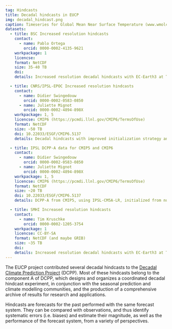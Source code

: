 ```yaml
---
tag: Hindcasts
title: Decadal hindcasts in EUCP
img: decadal_hindcast.png
caption: Timeseries for Global Mean Near Surface Temperature (www.wmolc-adcp.org)
datasets:
  - title: BSC Increased resolution hindcasts
    contact:
      - name: Pablo Ortega
        orcid: 0000-0002-4135-9621
    workpackage: 1
    licencse:
    format: NetCDF
    size: 35-40 TB
    doi:
    details: Increased resolution decadal hindcasts with EC-Earth3 at T551/ORCA025. Initialized every 2 years (November 1st) from 1960 to present. 10 members, 5-years +2 month long simulations. Output as described in CMIP6 DCPP-A.

  - title: CNRS/IPSL-EPOC Increased resolution hindcasts
    contact:
      - name: Didier Swingedouw
        orcid: 0000-0002-0583-0850
      - name: Juliette Mignot
        orcid: 0000-0002-4894-898X
    workpackage: 1, 5
    licencse: CMIP6 (https://pcmdi.llnl.gov/CMIP6/TermsOfUse)
    format: NetCDF
    size: ~50 TB
    doi: 10.22033/ESGF/CMIP6.5137
    details: Decadal hindcasts with improved initialization strategy and increased resolution using IPSL-CM6A-LR at about 1° resolution. Initialized every year from 1960 to present. 10 members, 10-year-long simulations.

  - title: IPSL DCPP-A data for CMIP5 and CMIP6
    contact:
      - name: Didier Swingedouw
        orcid: 0000-0002-0583-0850
      - name: Juliette Mignot
        orcid: 0000-0002-4894-898X
    workpackage: 1, 5
    licencse: CMIP6 (https://pcmdi.llnl.gov/CMIP6/TermsOfUse)
    format: NetCDF
    size: ~20 TB
    doi: 10.22033/ESGF/CMIP6.5137
    details: DCPP-A from CMIP5, using IPSL-CM5A-LR, initialized from nudged simulation using SST nudging only. Start dates every year from 1960 to 2015, 3 members. De-biased data from CMIP5. Using CDFt technique (quantile-quantile approach), the CMIP5 data have been debiased.

  - title: SMHI Increased resolution hindcasts
    contact:
      - name: Tim Kruschke
        orcid: 0000-0002-1205-3754
    workpackage: 1
    licencse: CC-BY-SA
    format: NetCDF (and maybe GRIB)
    size: ~35 TB
    doi:
    details: Increased resolution decadal hindcasts with EC-Earth3 at T511/ORCA025. Initialized 1 Nov 1990-2004, 10 members each, integrated for 5 years + 2 months. Output as described in CMIP6 DCPP-A (Tier 1).
---
```

The EUCP project contributed several decadal hindcasts to the [Decadal Climate Prediction Project](https://www.wcrp-climate.org/modelling-wgcm-mip-catalogue/cmip6-endorsed-mips-article/1065-modelling-cmip6-dcpp) (DCPP). Most of these hindcasts belong to the component A of DCPP, which designs and organizes a coordinated decadal hindcast experiment, in conjunction with the seasonal prediction and climate modelling communities, and the production of a comprehensive archive of results for research and applications.

Hindcasts are forecasts for the past performed with the same forecast system. They can be compared with observations, and thus identify systematic errors (i.e. biases) and estimate their magnitude, as well as the performance of the forecast system, from a variety of perspectives.